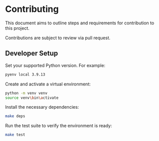 # Contributing

This document aims to outline steps and requirements for contribution to this project.

Contributions are subject to review via pull request.

## Developer Setup

Set your supported Python version. For example:

```sh
pyenv local 3.9.13
```

Create and activate a virtual environment:

```sh
python -m venv venv
source venv\bin\activate
```

Install the necessary dependencies:

```sh
make deps
```

Run the test suite to verify the environment is ready:

```sh
make test
```
